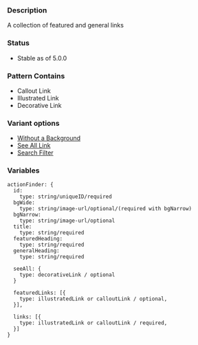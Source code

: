 ### Description
A collection of featured and general links

### Status
* Stable as of 5.0.0

### Pattern Contains
* Callout Link
* Illustrated Link
* Decorative Link

### Variant options
* [Without a Background](./?p=organisms-action-finder-without-background)
* [See All Link](./?p=organisms-action-finder-see-all)
* [Search Filter](./?p=organisms-action-finder-filter)


### Variables
~~~
actionFinder: {
  id:
    type: string/uniqueID/required 
  bgWide:
    type: string/image-url/optional/(required with bgNarrow)
  bgNarrow:
    type: string/image-url/optional
  title:
    type: string/required
  featuredHeading:
    type: string/required
  generalHeading:
    type: string/required

  seeAll: {
    type: decorativeLink / optional
  }

  featuredLinks: [{
    type: illustratedLink or calloutLink / optional,
  }],

  links: [{
    type: illustratedLink or calloutLink / required,
  }]
}
~~~
